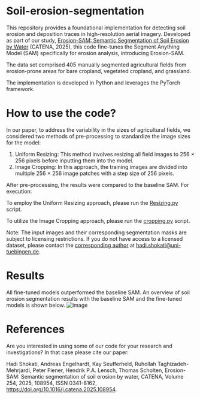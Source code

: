 # Soil-erosion-segmentation
This repository provides a foundational implementation for detecting soil erosion and deposition traces in high-resolution aerial imagery. Developed as part of our study, [Erosion-SAM: Semantic Segmentation of Soil Erosion by Water](https://doi.org/10.1016/j.catena.2025.108954) (CATENA, 2025), this code fine-tunes the Segment Anything Model (SAM) specifically for erosion analysis, introducing Erosion-SAM.

The data set comprised 405 manually segmented agricultural fields from erosion-prone areas for bare cropland, vegetated cropland, and grassland. 

The implementation is developed in Python and leverages the PyTorch framework.


# How to use the code?

In our paper, to address the variability in the sizes of agricultural fields, we considered two methods of pre-processing to standardize the image sizes for the model:
1. Uniform Resizing: This method involves resizing all field images to 256 × 256 pixels before inputting them into the model.
2. Image Cropping: In this approach, the training images are divided into multiple 256 × 256 image patches with a step size of 256 pixels.
   
After pre-processing, the results were compared to the baseline SAM. For execution:

To employ the Uniform Resizing approach, please run the [Resizing.py](https://github.com/hadi1994shokati/Soil-erosion-segmentation/blob/main/Resizing.py) script.

To utilize the Image Cropping approach, please run the [cropping.py](https://github.com/hadi1994shokati/Soil-erosion-segmentation/blob/main/Cropping.py) script.

Note: The input images and their corresponding segmentation masks are subject to licensing restrictions. If you do not have access to a licensed dataset, please contact the [corresponding author](https://uni-tuebingen.de/fakultaeten/mathematisch-naturwissenschaftliche-fakultaet/fachbereiche/geowissenschaften/arbeitsgruppen/geographie/forschungsbereich/bodenkunde-und-geomorphologie/work-group/people-main-pages/doctoral-students/hadi-shokati/) at hadi.shokati@uni-tuebingen.de.


# Results
All fine-tuned models outperformed the baseline SAM. An overview of soil erosion segmentation results with the baseline SAM and the fine-tuned models is shown below.
![image](https://github.com/user-attachments/assets/dbe73432-4690-42bc-9a17-f2a3c4eab6b9)


# References
Are you interested in using some of our code for your research and investigations? In that case please cite our paper:

Hadi Shokati, Andreas Engelhardt, Kay Seufferheld, Ruhollah Taghizadeh-Mehrjardi, Peter Fiener, Hendrik P.A. Lensch, Thomas Scholten,
Erosion-SAM: Semantic segmentation of soil erosion by water,
CATENA,
Volume 254,
2025,
108954,
ISSN 0341-8162,
https://doi.org/10.1016/j.catena.2025.108954.


